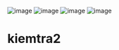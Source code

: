 ![image](https://github.com/user-attachments/assets/8fc23bae-d717-4ef9-88b2-416c20ec314c)
![image](https://github.com/user-attachments/assets/25876e52-002b-45c4-aa16-dcb7f1384309)
![image](https://github.com/user-attachments/assets/59101c1f-6dd6-43ae-bb68-83505cd88a35)
![image](https://github.com/user-attachments/assets/d1ba4554-c998-40c6-aec3-f7ff1fff8b25)
# kiemtra2
